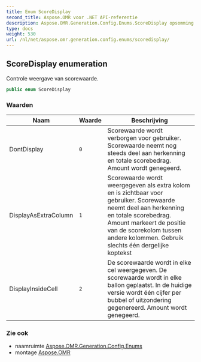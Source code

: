 ```yaml
---
title: Enum ScoreDisplay
second_title: Aspose.OMR voor .NET API-referentie
description: Aspose.OMR.Generation.Config.Enums.ScoreDisplay opsomming. Controle weergave van scorewaarde.
type: docs
weight: 530
url: /nl/net/aspose.omr.generation.config.enums/scoredisplay/
---
```

## ScoreDisplay enumeration

Controle weergave van scorewaarde.

```csharp
public enum ScoreDisplay
```

### Waarden

| Naam | Waarde | Beschrijving |
| --- | --- | --- |
| DontDisplay | `0` | Scorewaarde wordt verborgen voor gebruiker. Scorewaarde neemt nog steeds deel aan herkenning en totale scorebedrag. Amount wordt genegeerd. |
| DisplayAsExtraColumn | `1` | Scorewaarde wordt weergegeven als extra kolom en is zichtbaar voor gebruiker. Scorewaarde neemt deel aan herkenning en totale scorebedrag. Amount markeert de positie van de scorekolom tussen andere kolommen. Gebruik slechts één dergelijke koptekst |
| DisplayInsideCell | `2` | De scorewaarde wordt in elke cel weergegeven. De scorewaarde wordt in elke ballon geplaatst. In de huidige versie wordt één cijfer per bubbel of uitzondering gegenereerd. Amount wordt genegeerd. |

### Zie ook

* naamruimte [Aspose.OMR.Generation.Config.Enums](../../aspose.omr.generation.config.enums/)
* montage [Aspose.OMR](../../)


